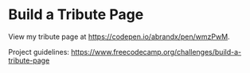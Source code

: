 # Build a Tribute Page

View my tribute page at https://codepen.io/abrandx/pen/wmzPwM.

Project guidelines: https://www.freecodecamp.org/challenges/build-a-tribute-page

